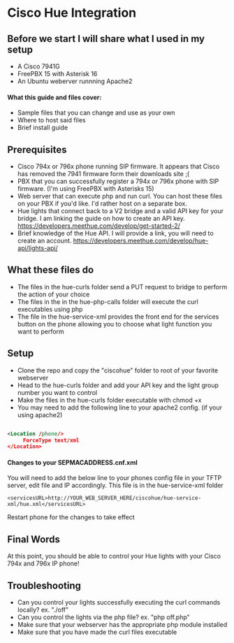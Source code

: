 # Cisco Hue Integration

## Before we start I will share what I used in my setup
* A Cisco 7941G 
* FreePBX 15 with Asterisk 16
* An Ubuntu weberver runnning Apache2


#### What this guide and files cover: 
* Sample files that you can change and use as your own
* Where to host said files
* Brief install guide

## Prerequisites
* Cisco 794x or 796x phone running SIP firmware.  It appears that Cisco has removed the 7941 firmware form their downloads site ;(
* PBX that you can successfully register a 794x or 796x phone with SIP firmware. (I'm using FreePBX with Asterisks 15)
* Web server that can execute php and run curl.  You can host these files on your PBX if you'd like. I'd rather host on a separate box.
* Hue lights that connect back to a V2 bridge and a valid API key for your bridge. I am linking the guide on how to create an API key. https://developers.meethue.com/develop/get-started-2/
* Brief knowledge of the Hue API.  I will provide a link, you will need to create an account. https://developers.meethue.com/develop/hue-api/lights-api/

## What these files do
* The files in the hue-curls folder send a PUT request to bridge to perform the action of your choice
* The files in the in the hue-php-calls folder will execute the curl executables using php
* The file in the hue-service-xml provides the front end for the services button on the phone allowing you to choose what light function you want to perform

## Setup
* Clone the repo and copy the "ciscohue" folder to root of your favorite webserver
* Head to the hue-curls folder and add your API key and the light group number you want to control
* Make the files in the hue-curls folder executable with chmod +x
* You may need to add the following line to your apache2 config. (if your using apache2)
```xml

<Location /phone/>
     ForceType text/xml
</Location>

```


#### Changes to your SEPMACADDRESS.cnf.xml

You will need to add the below line to your phones config file in your TFTP server, edit file and IP accordingly.
This file is in the hue-service-xml folder

`<servicesURL>http://YOUR_WEB_SERVER_HERE/ciscohue/hue-service-xml/hue.xml</servicesURL>`
  
Restart phone for the changes to take effect

## Final Words
At this point, you should be able to control your Hue lights with your Cisco 794x and 796x IP phone!

## Troubleshooting
* Can you control your lights successfully executing the curl commands locally? ex. "./off"
* Can you control the lights via the php file? ex. "php off.php"
* Make sure that your webserver has the appropriate php module installed
* Make sure that you have made the curl files executable









 
